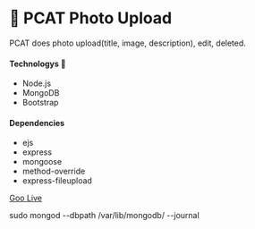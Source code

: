 
# 📸 PCAT Photo Upload

<p> PCAT does photo upload(title, image, description), edit, deleted. </p>

#### Technologys 👀
- Node.js 
- MongoDB
- Bootstrap

#### Dependencies
- ejs
- express
- mongoose
- method-override
- express-fileupload

<a href="https://berkay-pcat-app.herokuapp.com/" target="_blank">Goo Live</a>





sudo mongod --dbpath /var/lib/mongodb/ --journal
